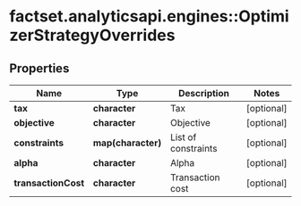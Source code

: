 # factset.analyticsapi.engines::OptimizerStrategyOverrides

## Properties
Name | Type | Description | Notes
------------ | ------------- | ------------- | -------------
**tax** | **character** | Tax | [optional] 
**objective** | **character** | Objective | [optional] 
**constraints** | **map(character)** | List of constraints | [optional] 
**alpha** | **character** | Alpha | [optional] 
**transactionCost** | **character** | Transaction cost | [optional] 


